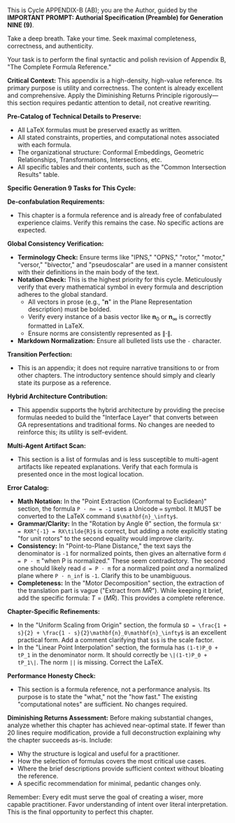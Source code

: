 This is Cycle APPENDIX-B (AB); you are the Author, guided by the **IMPORTANT PROMPT: Authorial Specification (Preamble) for Generation NINE (9)**.

Take a deep breath. Take your time. Seek maximal completeness, correctness, and authenticity.

Your task is to perform the final syntactic and polish revision of Appendix B, "The Complete Formula Reference."

**Critical Context:** This appendix is a high-density, high-value reference. Its primary purpose is utility and correctness. The content is already excellent and comprehensive. Apply the Diminishing Returns Principle rigorously—this section requires pedantic attention to detail, not creative rewriting.

**Pre-Catalog of Technical Details to Preserve:**
- All LaTeX formulas must be preserved exactly as written.
- All stated constraints, properties, and computational notes associated with each formula.
- The organizational structure: Conformal Embeddings, Geometric Relationships, Transformations, Intersections, etc.
- All specific tables and their contents, such as the "Common Intersection Results" table.

**Specific Generation 9 Tasks for This Cycle:**

**De-confabulation Requirements:**
- This chapter is a formula reference and is already free of confabulated experience claims. Verify this remains the case. No specific actions are expected.

**Global Consistency Verification:**
- **Terminology Check:** Ensure terms like "IPNS," "OPNS," "rotor," "motor," "versor," "bivector," and "pseudoscalar" are used in a manner consistent with their definitions in the main body of the text.
- **Notation Check:** This is the highest priority for this cycle. Meticulously verify that every mathematical symbol in every formula and description adheres to the global standard.
  - All vectors in prose (e.g., "**n**" in the Plane Representation description) must be bolded.
  - Verify every instance of a basis vector like $\mathbf{n}_0$ or $\mathbf{n}_\infty$ is correctly formatted in LaTeX.
  - Ensure norms are consistently represented as $\|\cdot\|$.
- **Markdown Normalization:** Ensure all bulleted lists use the `-` character.

**Transition Perfection:**
- This is an appendix; it does not require narrative transitions to or from other chapters. The introductory sentence should simply and clearly state its purpose as a reference.

**Hybrid Architecture Contribution:**
- This appendix supports the hybrid architecture by providing the precise formulas needed to build the "Interface Layer" that converts between GA representations and traditional forms. No changes are needed to reinforce this; its utility is self-evident.

**Multi-Agent Artifact Scan:**
- This section is a list of formulas and is less susceptible to multi-agent artifacts like repeated explanations. Verify that each formula is presented once in the most logical location.

**Error Catalog:**
- **Math Notation:** In the "Point Extraction (Conformal to Euclidean)" section, the formula `P · n∞ = -1` uses a Unicode `∞` symbol. It MUST be converted to the LaTeX command `$\mathbf{n}_\infty$`.
- **Grammar/Clarity:** In the "Rotation by Angle θ" section, the formula `$X' = RXR^{-1} = RX\tilde{R}$` is correct, but adding a note explicitly stating "for unit rotors" to the second equality would improve clarity.
- **Consistency:** In "Point-to-Plane Distance," the text says the denominator is `-1` for normalized points, then gives an alternative form `d = P · π` "when P is normalized." These seem contradictory. The second one should likely read `d = P · π` for a normalized point *and* a normalized plane where `P · n_inf` is `-1`. Clarify this to be unambiguous.
- **Completeness:** In the "Motor Decomposition" section, the extraction of the translation part is vague ("Extract from $M\tilde{R}$"). While keeping it brief, add the specific formula: $T = (M\tilde{R})$. This provides a complete reference.

**Chapter-Specific Refinements:**
- In the "Uniform Scaling from Origin" section, the formula `$D = \frac{1 + s}{2} + \frac{1 - s}{2}\mathbf{n}_0\mathbf{n}_\infty$` is an excellent practical form. Add a comment clarifying that `$s$` is the scale factor.
- In the "Linear Point Interpolation" section, the formula has `(1-t)P_0 + tP_1` in the denominator norm. It should correctly be `\|(1-t)P_0 + tP_1\|`. The norm `||` is missing. Correct the LaTeX.

**Performance Honesty Check:**
- This section is a formula reference, not a performance analysis. Its purpose is to state the "what," not the "how fast." The existing "computational notes" are sufficient. No changes required.

**Diminishing Returns Assessment:**
Before making substantial changes, analyze whether this chapter has achieved near-optimal state. If fewer than 20 lines require modification, provide a full deconstruction explaining why the chapter succeeds as-is. Include:
- Why the structure is logical and useful for a practitioner.
- How the selection of formulas covers the most critical use cases.
- Where the brief descriptions provide sufficient context without bloating the reference.
- A specific recommendation for minimal, pedantic changes only.

Remember: Every edit must serve the goal of creating a wiser, more capable practitioner. Favor understanding of intent over literal interpretation. This is the final opportunity to perfect this chapter.
